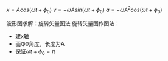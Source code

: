 $x=Acos(\omega t+\phi_0)$
$v=-\omega Asin(\omega t+\phi_0)$
$a=-\omega A^2cos(\omega t+\phi_0)$

波形图求解：旋转矢量图法
旋转矢量图作图法：
- 建x轴
- 画Φ0角度，长度为A
- 保证$\omega t+\phi_0=\pi$
